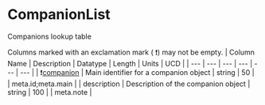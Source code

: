 # CompanionList
Companions lookup table


Columns marked with an exclamation mark ( :exclamation:) may not be empty.
| Column Name | Description | Datatype | Length | Units  | UCD |
| --- | --- | --- | --- | --- | --- |
| :exclamation:<u>companion</u> | Main identifier for a companion object | string | 50 |  | meta.id;meta.main  |
| description | Description of the companion object | string | 100 |  | meta.note  |

